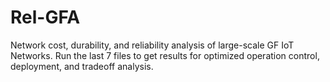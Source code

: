# Rel-GFA
Network cost, durability, and reliability analysis of large-scale GF IoT Networks.
Run the last 7 files to get results for optimized operation control, deployment, and tradeoff analysis.
